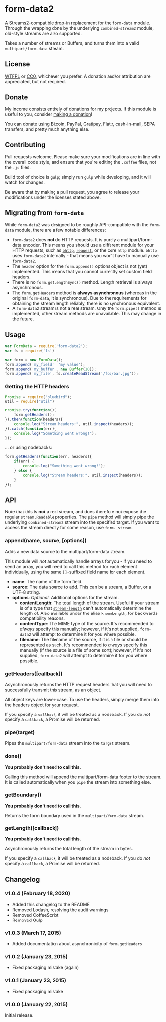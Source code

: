 # form-data2

A Streams2-compatible drop-in replacement for the `form-data` module. Through the wrapping done by the underlying `combined-stream2` module, old-style streams are also supported.

Takes a number of streams or Buffers, and turns them into a valid `multipart/form-data` stream.

## License

[WTFPL](http://www.wtfpl.net/txt/copying/) or [CC0](https://creativecommons.org/publicdomain/zero/1.0/), whichever you prefer. A donation and/or attribution are appreciated, but not required.

## Donate

My income consists entirely of donations for my projects. If this module is useful to you, consider [making a donation](http://cryto.net/~joepie91/donate.html)!

You can donate using Bitcoin, PayPal, Gratipay, Flattr, cash-in-mail, SEPA transfers, and pretty much anything else.

## Contributing

Pull requests welcome. Please make sure your modifications are in line with the overall code style, and ensure that you're editing the `.coffee` files, not the `.js` files.

Build tool of choice is `gulp`; simply run `gulp` while developing, and it will watch for changes.

Be aware that by making a pull request, you agree to release your modifications under the licenses stated above.

## Migrating from `form-data`

While `form-data2` was designed to be roughly API-compatible with the `form-data` module, there are a few notable differences:

* `form-data2` does __not__ do HTTP requests. It is purely a multipart/form-data encoder. This means you should use a different module for your HTTP requests, such as [`bhttp`](https://www.npmjs.com/package/bhttp), [`request`](https://www.npmjs.com/package/request), or the core `http` module. `bhttp` uses `form-data2` internally - that means you won't have to manually use `form-data2`.
* The `header` option for the `form.append()` options object is not (yet) implemented. This means that you cannot currently set custom field headers.
* There is no `form.getLengthSync()` method. Length retrieval is always asynchronous.
* The `form.getHeaders` method is __always asynchronous__ (whereas in the original `form-data`, it is synchronous). Due to the requirements for obtaining the stream length reliably, there is no synchronous equivalent.
* A `form-data2` stream is not a real stream. Only the `form.pipe()` method is implemented, other stream methods are unavailable. This may change in the future.

## Usage

```javascript
var FormData = require('form-data2');
var fs = require('fs');

var form = new FormData();
form.append('my_field', 'my value');
form.append('my_buffer', new Buffer(10));
form.append('my_file', fs.createReadStream('/foo/bar.jpg'));
```

### Getting the HTTP headers

```javascript
Promise = require("bluebird");
util = require("util");

Promise.try(function(){
	form.getHeaders();
}).then(function(headers){
	console.log("Stream headers:", util.inspect(headers));
}).catch(function(err){
	console.log("Something went wrong!");
});
```

... or using nodebacks:

```javascript
form.getHeaders(function(err, headers){
	if(err) {
		console.log("Something went wrong!");
	} else {
		console.log("Stream headers:", util.inspect(headers));
	}
});
```

## API

Note that this is __not__ a real stream, and does therefore not expose the regular `stream.Readable` properties. The `pipe` method will simply pipe the underlying `combined-stream2` stream into the specified target. If you want to access the stream directly for some reason, use `form._stream`.

### append(name, source, [options])

Adds a new data source to the multipart/form-data stream.

This module will *not* automatically handle arrays for you - if you need to send an array, you will need to call this method for each element individually, using the same `[]`-suffixed field name for each element.

* __name__: The name of the form field.
* __source__: The data source to add. This can be a stream, a Buffer, or a UTF-8 string.
* __options__: *Optional.* Additional options for the stream.
	* __contentLength__: The total length of the stream. Useful if your stream is of a type that [`stream-length`](https://www.npmjs.com/package/stream-length) can't automatically determine the length of. Also available under the alias `knownLength`, for backwards compatibility reasons.
	* __contentType__: The MIME type of the source. It's recommended to *always* specify this manually; however, if it's not supplied, `form-data2` will attempt to determine it for you where possible.
	* __filename__: The filename of the source, if it is a file or should be represented as such. It's recommended to *always* specify this manually (if the source is a file of some sort); however, if it's not supplied, `form-data2` will attempt to determine it for you where possible.

### getHeaders([callback])

Asynchronously returns the HTTP request headers that you will need to successfully transmit this stream, as an object.

All object keys are lower-case. To use the headers, simply merge them into the headers object for your request.

If you specify a `callback`, it will be treated as a nodeback. If you do *not* specify a `callback`, a Promise will be returned.

### pipe(target)

Pipes the `multipart/form-data` stream into the `target` stream.

### done()

__You probably don't need to call this.__

Calling this method will append the multipart/form-data footer to the stream. It is called automatically when you `pipe` the stream into something else.

### getBoundary()

__You probably don't need to call this.__

Returns the form boundary used in the `multipart/form-data` stream.

### getLength([callback])

__You probably don't need to call this.__

Asynchronously returns the total length of the stream in bytes.

If you specify a `callback`, it will be treated as a nodeback. If you do *not* specify a `callback`, a Promise will be returned.

## Changelog

### v1.0.4 (February 18, 2020)

- Added this changelog to the README
- Removed Lodash, resolving the audit warnings
- Removed CoffeeScript
- Removed Gulp

### v1.0.3 (March 17, 2015)

- Added documentation about asynchronicity of `form.getHeaders`

### v1.0.2 (January 23, 2015)

- Fixed packaging mistake (again)

### v1.0.1 (January 23, 2015)

- Fixed packaging mistake

### v1.0.0 (January 22, 2015)

Initial release.
